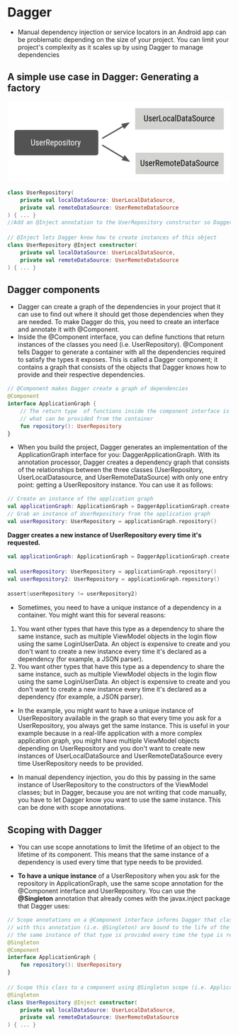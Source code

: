 # Dagger
* Manual dependency injection or service locators in an Android app can be problematic depending on the size of your project. You can limit your project's complexity as it scales up by using Dagger to manage dependencies
  
## A simple use case in Dagger: Generating a factory

![image](images/3-factory-diagram.png)

```kotlin
class UserRepository(
    private val localDataSource: UserLocalDataSource,
    private val remoteDataSource: UserRemoteDataSource
) { ... }
//Add an @Inject annotation to the UserRepository constructor so Dagger knows how to create a UserRepository:

// @Inject lets Dagger know how to create instances of this object
class UserRepository @Inject constructor(
    private val localDataSource: UserLocalDataSource,
    private val remoteDataSource: UserRemoteDataSource
) { ... }

```
## Dagger components
* Dagger can create a graph of the dependencies in your project that it can use to find out where it should get those dependencies when they are needed. To make Dagger do this, you need to create an interface and annotate it with @Component.
* Inside the @Component interface, you can define functions that return instances of the classes you need (i.e. UserRepository). @Component tells Dagger to generate a container with all the dependencies required to satisfy the types it exposes. This is called a Dagger component; it contains a graph that consists of the objects that Dagger knows how to provide and their respective dependencies.
```kotlin
// @Component makes Dagger create a graph of dependencies
@Component
interface ApplicationGraph {
    // The return type  of functions inside the component interface is
    // what can be provided from the container
    fun repository(): UserRepository
}
```
* When you build the project, Dagger generates an implementation of the ApplicationGraph interface for you: DaggerApplicationGraph. With its annotation processor, Dagger creates a dependency graph that consists of the relationships between the three classes (UserRepository, UserLocalDatasource, and UserRemoteDataSource) with only one entry point: getting a UserRepository instance. You can use it as follows:
```kotlin
// Create an instance of the application graph
val applicationGraph: ApplicationGraph = DaggerApplicationGraph.create()
// Grab an instance of UserRepository from the application graph
val userRepository: UserRepository = applicationGraph.repository()
```
**Dagger creates a new instance of UserRepository every time it's requested.**

``` kotlin
val applicationGraph: ApplicationGraph = DaggerApplicationGraph.create()

val userRepository: UserRepository = applicationGraph.repository()
val userRepository2: UserRepository = applicationGraph.repository()

assert(userRepository != userRepository2)
```
* Sometimes, you need to have a unique instance of a dependency in a container. You might want this for several reasons:
1. You want other types that have this type as a dependency to share the same instance, such as multiple ViewModel objects in the login flow using the same LoginUserData.
An object is expensive to create and you don't want to create a new instance every time it's declared as a dependency (for example, a JSON parser).
2. You want other types that have this type as a dependency to share the same instance, such as multiple ViewModel objects in the login flow using the same LoginUserData.
An object is expensive to create and you don't want to create a new instance every time it's declared as a dependency (for example, a JSON parser).
* In the example, you might want to have a unique instance of UserRepository
available in the graph so that every time you ask for a UserRepository, you always get the same instance. This is useful in your example because in a real-life application with a more complex application graph, you might have multiple ViewModel objects depending on UserRepository and you don't want to create new instances of UserLocalDataSource and UserRemoteDataSource
every time UserRepository needs to be provided.

* In manual dependency injection, you do this by passing in the same instance of UserRepository to the constructors of the ViewModel classes; but in Dagger, because you are not writing that code manually, you have to let Dagger know you want to use the same instance. This can be done with scope annotations.

## Scoping with Dagger
* You can use scope annotations to limit the lifetime of an object to the lifetime of its component. This means that the same instance of a dependency is used every time that type needs to be provided.

* **To have a unique instance** of a UserRepository when you ask for the repository in ApplicationGraph, use the same scope annotation for the @Component interface and UserRepository. You can use the **@Singleton** annotation that already comes with the javax.inject package that Dagger uses:

```kotlin
// Scope annotations on a @Component interface informs Dagger that classes annotated
// with this annotation (i.e. @Singleton) are bound to the life of the graph and so
// the same instance of that type is provided every time the type is requested.
@Singleton
@Component
interface ApplicationGraph {
    fun repository(): UserRepository
}

// Scope this class to a component using @Singleton scope (i.e. ApplicationGraph)
@Singleton
class UserRepository @Inject constructor(
    private val localDataSource: UserLocalDataSource,
    private val remoteDataSource: UserRemoteDataSource
) { ... }
```